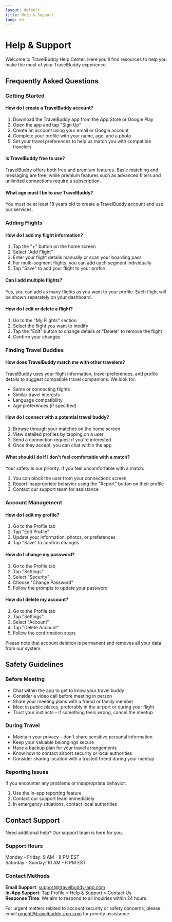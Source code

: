 ```yaml
---
layout: default
title: Help & Support
lang: en
---
```


# Help & Support

Welcome to TravelBuddy Help Center. Here you'll find resources to help you make the most of your TravelBuddy experience.

## Frequently Asked Questions

### Getting Started

#### How do I create a TravelBuddy account?
1. Download the TravelBuddy app from the App Store or Google Play
2. Open the app and tap "Sign Up"
3. Create an account using your email or Google account
4. Complete your profile with your name, age, and a photo
5. Set your travel preferences to help us match you with compatible travelers

#### Is TravelBuddy free to use?
TravelBuddy offers both free and premium features. Basic matching and messaging are free, while premium features such as advanced filters and unlimited connections require a subscription.

#### What age must I be to use TravelBuddy?
You must be at least 18 years old to create a TravelBuddy account and use our services.

### Adding Flights

#### How do I add my flight information?
1. Tap the "+" button on the home screen
2. Select "Add Flight"
3. Enter your flight details manually or scan your boarding pass
4. For multi-segment flights, you can add each segment individually
5. Tap "Save" to add your flight to your profile

#### Can I add multiple flights?
Yes, you can add as many flights as you want to your profile. Each flight will be shown separately on your dashboard.

#### How do I edit or delete a flight?
1. Go to the "My Flights" section
2. Select the flight you want to modify
3. Tap the "Edit" button to change details or "Delete" to remove the flight
4. Confirm your changes

### Finding Travel Buddies

#### How does TravelBuddy match me with other travelers?
TravelBuddy uses your flight information, travel preferences, and profile details to suggest compatible travel companions. We look for:
- Same or connecting flights
- Similar travel interests
- Language compatibility
- Age preferences (if specified)

#### How do I connect with a potential travel buddy?
1. Browse through your matches on the home screen
2. View detailed profiles by tapping on a user
3. Send a connection request if you're interested
4. Once they accept, you can chat within the app

#### What should I do if I don't feel comfortable with a match?
Your safety is our priority. If you feel uncomfortable with a match:
1. You can block the user from your connections screen
2. Report inappropriate behavior using the "Report" button on their profile
3. Contact our support team for assistance

### Account Management

#### How do I edit my profile?
1. Go to the Profile tab
2. Tap "Edit Profile"
3. Update your information, photos, or preferences
4. Tap "Save" to confirm changes

#### How do I change my password?
1. Go to the Profile tab
2. Tap "Settings"
3. Select "Security"
4. Choose "Change Password"
5. Follow the prompts to update your password

#### How do I delete my account?
1. Go to the Profile tab
2. Tap "Settings"
3. Select "Account"
4. Tap "Delete Account"
5. Follow the confirmation steps

Please note that account deletion is permanent and removes all your data from our system.

## Safety Guidelines

### Before Meeting

- Chat within the app to get to know your travel buddy
- Consider a video call before meeting in person
- Share your meeting plans with a friend or family member
- Meet in public places, preferably in the airport or during your flight
- Trust your instincts – if something feels wrong, cancel the meetup

### During Travel

- Maintain your privacy – don't share sensitive personal information
- Keep your valuable belongings secure
- Have a backup plan for your travel arrangements
- Know how to contact airport security or local authorities
- Consider sharing location with a trusted friend during your meetup

### Reporting Issues

If you encounter any problems or inappropriate behavior:
1. Use the in-app reporting feature
2. Contact our support team immediately
3. In emergency situations, contact local authorities

## Contact Support

Need additional help? Our support team is here for you.

### Support Hours
Monday - Friday: 9 AM - 8 PM EST  
Saturday - Sunday: 10 AM - 6 PM EST

### Contact Methods

**Email Support**: support@travelbuddy-app.com  
**In-App Support**: Tap Profile > Help & Support > Contact Us  
**Response Time**: We aim to respond to all inquiries within 24 hours

For urgent matters related to account security or safety concerns, please email urgent@travelbuddy-app.com for priority assistance.